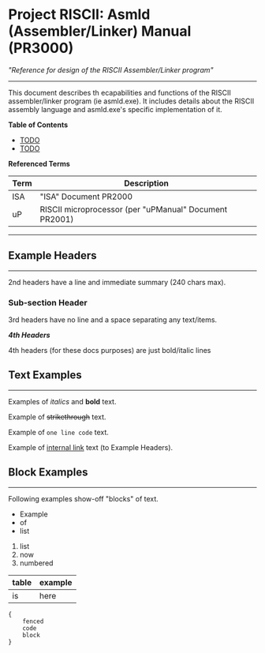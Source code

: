# Project RISCII: Asmld (Assembler/Linker) Manual (PR3000)
*"Reference for design of the RISCII Assembler/Linker program"*

---

This document describes th ecapabilities and functions of the RISCII assembler/linker program (ie asmld.exe). It includes details about the RISCII assembly language and asmld.exe's specific implementation of it.

**Table of Contents**

- [TODO]()
- [TODO]()

**Referenced Terms**

|Term            |Description                                              |
|----------------|---------------------------------------------------------|
|ISA             |"ISA" Document PR2000                                    |
|uP              |RISCII microprocessor (per "uPManual" Document PR2001)   |

---

## Example Headers
---
2nd headers have a line and immediate summary (240 chars max).

### Sub-section Header

3rd headers have no line and a space separating any text/items.

**_4th Headers_**

4th headers (for these docs purposes) are just bold/italic lines

## Text Examples
---
Examples of *italics* and **bold** text.

Example of ~~strikethrough~~ text.

Example of `one line code` text.

Example of [internal link](#example-headers) text (to Example Headers).

## Block Examples
---
Following examples show-off "blocks" of text.

- Example
- of
- list

1. list
2. now
3. numbered

|table|example|
|-----|-------|
|is   |here   |

```
{
	fenced
	code
	block
}
```
